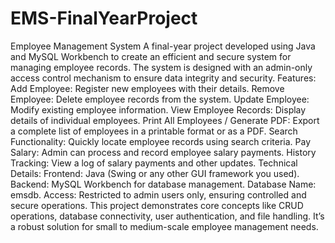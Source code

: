# EMS-FinalYearProject
 Employee Management System  A final-year project developed using Java and MySQL Workbench to create an efficient and secure system for managing employee records. The system is designed with an admin-only access control mechanism to ensure data integrity and security.  Features: Add Employee: Register new employees with their details. Remove Employee: Delete employee records from the system. Update Employee: Modify existing employee information. View Employee Records: Display details of individual employees. Print All Employees / Generate PDF: Export a complete list of employees in a printable format or as a PDF. Search Functionality: Quickly locate employee records using search criteria. Pay Salary: Admin can process and record employee salary payments. History Tracking: View a log of salary payments and other updates. Technical Details: Frontend: Java (Swing or any other GUI framework you used). Backend: MySQL Workbench for database management. Database Name: emsdb. Access: Restricted to admin users only, ensuring controlled and secure operations. This project demonstrates core concepts like CRUD operations, database connectivity, user authentication, and file handling. It’s a robust solution for small to medium-scale employee management needs.
